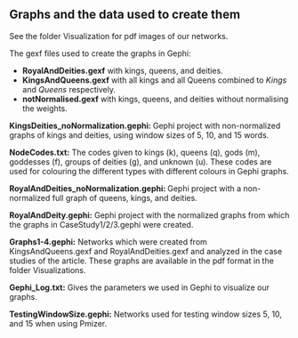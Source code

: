 ## Graphs and the data used to create them

See the folder Visualization for pdf images of our networks.

The gexf files used to create the graphs in Gephi:
- <b>RoyalAndDeities.gexf</b> with kings, queens, and deities.
- <b>KingsAndQueens.gexf</b> with all kings and all Queens combined to *Kings* and *Queens* respectively.
- <b>notNormalised.gexf</b> with kings, queens, and deities without normalising the weights.

<b>KingsDeities_noNormalization.gephi: </b> Gephi project with non-normalized graphs of kings and deities, using window sizes of 5, 10, and 15 words.

<b>NodeCodes.txt:</b> The codes given to kings (k), queens (q), gods (m), goddesses (f), groups of deities (g), and unknown (u). These codes are used for colouring the different types with different colours in Gephi graphs.

<b>RoyalAndDeities_noNormalization.gephi: </b> Gephi project with a non-normalized full graph of queens, kings, and deities.

<b>RoyalAndDeity.gephi:</b> Gephi project with the normalized graphs from which the graphs in CaseStudy1/2/3.gephi were created.

<b>Graphs1-4.gephi:</b> Networks which were created from KingsAndQueens.gexf and RoyalAndDeities.gexf and analyzed in the case studies of the article. These graphs are available in the pdf format in the folder Visualizations.

<b>Gephi_Log.txt:</b> Gives the parameters we used in Gephi to visualize our graphs.

<b>TestingWindowSize.gephi:</b> Networks used for testing window sizes 5, 10, and 15 when using Pmizer.

